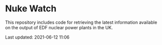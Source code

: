 # Nuke Watch

This repository includes code for retrieving the latest information available on the output of EDF nuclear power plants in the UK.

Last updated: 2021-06-12 11:06